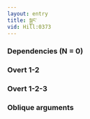 ```yaml
---
layout: entry
title: སྒྱང་
vid: Hill:0373
---
```

### Dependencies (N = 0)


### Overt 1-2


### Overt 1-2-3


### Oblique arguments
